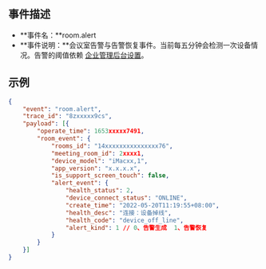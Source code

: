 ## 事件描述
- **事件名：**room.alert
- **事件说明：**会议室告警与告警恢复事件。当前每五分钟会检测一次设备情况。告警的阈值依赖 [企业管理后台设置](https://meeting.tencent.com/user-center/warning-setting)。

## 示例
```json
{
	"event": "room.alert",
	"trace_id": "8zxxxxx9cs",
	"payload": [{
		"operate_time": 1653xxxxx7491,
		"room_event": {
			"rooms_id": "14xxxxxxxxxxxxxxx76",
			"meeting_room_id": 2xxxx1,
			"device_model": "iMacxx,1",
			"app_version": "x.x.x.x",
			"is_support_screen_touch": false,
			"alert_event": {
				"health_status": 2,
				"device_connect_status": "ONLINE",
				"create_time": "2022-05-20T11:19:55+08:00",
				"health_desc": "连接：设备掉线",
				"health_code": "device_off_line",
				"alert_kind": 1 // 0、告警生成  1、告警恢复
			}
		}
	}]
}
```
